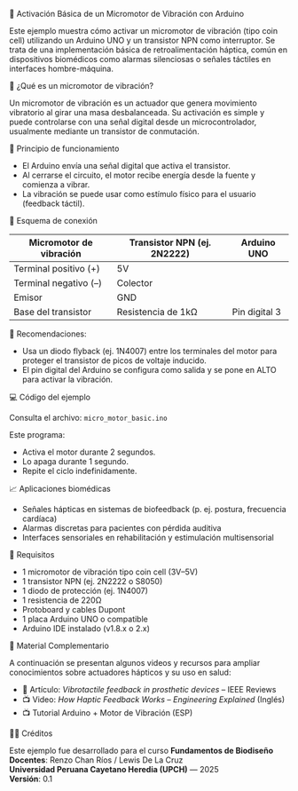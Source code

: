 📘 Activación Básica de un Micromotor de Vibración con Arduino

Este ejemplo muestra cómo activar un micromotor de vibración (tipo coin cell) utilizando un Arduino UNO y un transistor NPN como interruptor. Se trata de una implementación básica de retroalimentación háptica, común en dispositivos biomédicos como alarmas silenciosas o señales táctiles en interfaces hombre-máquina.

🔧 ¿Qué es un micromotor de vibración?

Un micromotor de vibración es un actuador que genera movimiento vibratorio al girar una masa desbalanceada. Su activación es simple y puede controlarse con una señal digital desde un microcontrolador, usualmente mediante un transistor de conmutación.

🔬 Principio de funcionamiento

- El Arduino envía una señal digital que activa el transistor.
- Al cerrarse el circuito, el motor recibe energía desde la fuente y comienza a vibrar.
- La vibración se puede usar como estímulo físico para el usuario (feedback táctil).

🔌 Esquema de conexión

| Micromotor de vibración | Transistor NPN (ej. 2N2222) | Arduino UNO |
|--------------------------|-----------------------------|--------------|
| Terminal positivo (+)    | 5V                          |              |
| Terminal negativo (–)    | Colector                    |              |
| Emisor                   | GND                         |              |
| Base del transistor      | Resistencia de 1kΩ          | Pin digital 3 |

📍 Recomendaciones:
- Usa un diodo flyback (ej. 1N4007) entre los terminales del motor para proteger el transistor de picos de voltaje inducido.
- El pin digital del Arduino se configura como salida y se pone en ALTO para activar la vibración.

💻 Código del ejemplo

Consulta el archivo: `micro_motor_basic.ino`

Este programa:

- Activa el motor durante 2 segundos.
- Lo apaga durante 1 segundo.
- Repite el ciclo indefinidamente.

📈 Aplicaciones biomédicas

- Señales hápticas en sistemas de biofeedback (p. ej. postura, frecuencia cardíaca)
- Alarmas discretas para pacientes con pérdida auditiva
- Interfaces sensoriales en rehabilitación y estimulación multisensorial

📎 Requisitos

- 1 micromotor de vibración tipo coin cell (3V–5V)
- 1 transistor NPN (ej. 2N2222 o S8050)
- 1 diodo de protección (ej. 1N4007)
- 1 resistencia de 220Ω
- Protoboard y cables Dupont
- 1 placa Arduino UNO o compatible
- Arduino IDE instalado (v1.8.x o 2.x)

🎥 Material Complementario

A continuación se presentan algunos videos y recursos para ampliar conocimientos sobre actuadores hápticos y su uso en salud:

- 📄 Artículo: *Vibrotactile feedback in prosthetic devices* – IEEE Reviews
- 📺 Video: *How Haptic Feedback Works – Engineering Explained* (Inglés)
- 📺 Tutorial Arduino + Motor de Vibración (ESP)

🧑‍🏫 Créditos

Este ejemplo fue desarrollado para el curso **Fundamentos de Biodiseño**  
**Docentes**: Renzo Chan Ríos / Lewis De La Cruz  
**Universidad Peruana Cayetano Heredia (UPCH)** — 2025  
**Versión**: 0.1

